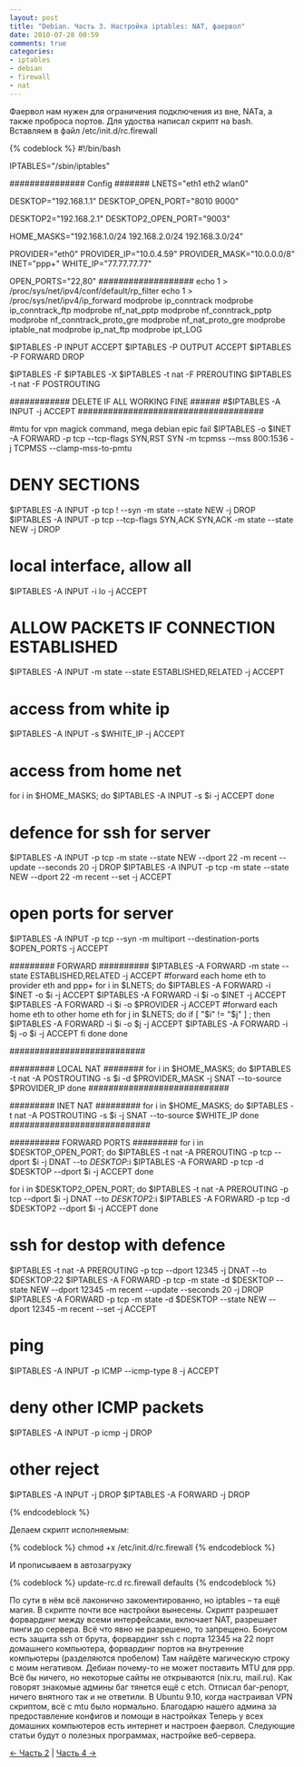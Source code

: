 ```yaml
---
layout: post
title: "Debian. Часть 3. Настройка iptables: NAT, фаервол"
date: 2010-07-28 00:59
comments: true
categories: 
- iptables
- debian
- firewall
- nat
---
```


Фаервол нам нужен для ограничения подключения из вне, NATа, а также проброса портов. Для удоства написал скрипт на bash. Вставляем в файл /etc/init.d/rc.firewall

{% codeblock %}
#!/bin/bash

IPTABLES="/sbin/iptables"

############### Config #######
LNETS="eth1 eth2 wlan0"

DESKTOP="192.168.1.1"
DESKTOP_OPEN_PORT="8010 9000"

DESKTOP2="192.168.2.1"
DESKTOP2_OPEN_PORT="9003"

HOME_MASKS="192.168.1.0/24 192.168.2.0/24 192.168.3.0/24"

PROVIDER="eth0"
PROVIDER_IP="10.0.4.59"
PROVIDER_MASK="10.0.0.0/8"
INET="ppp+"
WHITE_IP="77.77.77.77"

OPEN_PORTS="22,80"
###################
echo 1 > /proc/sys/net/ipv4/conf/default/rp_filter
echo 1 > /proc/sys/net/ipv4/ip_forward
modprobe ip_conntrack
modprobe ip_conntrack_ftp
modprobe nf_nat_pptp
modprobe nf_conntrack_pptp
modprobe nf_conntrack_proto_gre
modprobe nf_nat_proto_gre
modprobe iptable_nat
modprobe ip_nat_ftp
modprobe ipt_LOG

$IPTABLES -P INPUT ACCEPT
$IPTABLES -P OUTPUT ACCEPT
$IPTABLES -P FORWARD DROP

$IPTABLES -F
$IPTABLES -X
$IPTABLES -t nat -F PREROUTING
$IPTABLES -t nat -F POSTROUTING

############ DELETE IF ALL WORKING FINE ###### 
#$IPTABLES -A INPUT -j ACCEPT
#####################################

#mtu for vpn magick command, mega debian epic fail
$IPTABLES -o $INET -A FORWARD -p tcp --tcp-flags SYN,RST SYN -m tcpmss --mss 800:1536 -j TCPMSS --clamp-mss-to-pmtu

# DENY SECTIONS
$IPTABLES -A INPUT -p tcp ! --syn -m state --state NEW -j DROP
$IPTABLES -A INPUT -p tcp --tcp-flags SYN,ACK SYN,ACK -m state --state NEW -j DROP

# local interface, allow all
$IPTABLES -A INPUT -i lo -j ACCEPT

# ALLOW PACKETS IF CONNECTION ESTABLISHED
$IPTABLES -A INPUT -m state --state ESTABLISHED,RELATED -j ACCEPT

# access from white ip
$IPTABLES -A INPUT -s $WHITE_IP -j ACCEPT

# access from home net
for i in $HOME_MASKS; do
$IPTABLES -A INPUT -s $i -j ACCEPT
done
# defence for ssh for server
$IPTABLES -A INPUT -p tcp -m state --state NEW --dport 22 -m recent --update --seconds 20 -j DROP 
$IPTABLES -A INPUT -p tcp -m state --state NEW --dport 22 -m recent --set -j ACCEPT

# open ports for server
$IPTABLES -A INPUT -p tcp --syn -m multiport --destination-ports $OPEN_PORTS -j ACCEPT


######### FORWARD ##########
$IPTABLES -A FORWARD -m state --state ESTABLISHED,RELATED -j ACCEPT
#forward each home eth to provider eth and ppp+
for i in $LNETS; do
  $IPTABLES -A FORWARD -i $INET -o $i -j ACCEPT
  $IPTABLES -A FORWARD -i $i -o $INET -j ACCEPT
  $IPTABLES -A FORWARD -i $i -o $PROVIDER -j ACCEPT
  #forward each home eth to other home eth
  for j in $LNETS; do
    if [ "$i" != "$j" ] ; then
      $IPTABLES -A FORWARD -i $i -o $j -j ACCEPT
      $IPTABLES -A FORWARD -i $j -o $i -j ACCEPT
    fi
  done
done

###########################

######### LOCAL NAT ########
for i in $HOME_MASKS; do
  $IPTABLES -t nat -A POSTROUTING -s $i -d $PROVIDER_MASK -j SNAT --to-source $PROVIDER_IP
done
############################

######### INET NAT #########
for i in $HOME_MASKS; do
  $IPTABLES -t nat -A POSTROUTING -s $i -j SNAT --to-source $WHITE_IP
done 
############################

########## FORWARD PORTS #########
for i in $DESKTOP_OPEN_PORT; do
  $IPTABLES -t nat -A PREROUTING -p tcp --dport $i -j DNAT --to $DESKTOP:$i
  $IPTABLES -A FORWARD -p tcp -d $DESKTOP --dport $i -j ACCEPT
done

for i in $DESKTOP2_OPEN_PORT; do
  $IPTABLES -t nat -A PREROUTING -p tcp --dport $i -j DNAT --to $DESKTOP2:$i
  $IPTABLES -A FORWARD -p tcp -d $DESKTOP2 --dport $i -j ACCEPT
done

# ssh for destop with defence
$IPTABLES -t nat -A PREROUTING -p tcp --dport 12345 -j DNAT --to $DESKTOP:22
$IPTABLES -A FORWARD -p tcp -m state -d $DESKTOP --state NEW --dport 12345 -m recent --update --seconds 20 -j DROP
$IPTABLES -A FORWARD -p tcp -m state -d $DESKTOP --state NEW --dport 12345 -m recent --set -j ACCEPT   

# ping
$IPTABLES -A INPUT -p ICMP --icmp-type 8 -j ACCEPT
# deny other ICMP packets
$IPTABLES -A INPUT -p icmp -j DROP

# other reject
$IPTABLES -A INPUT -j DROP $IPTABLES -A FORWARD -j DROP

{% endcodeblock %}



Делаем скрипт исполняемым:

{% codeblock %}
chmod +x /etc/init.d/rc.firewall
{% endcodeblock %}

И прописываем в автозагрузку

{% codeblock %}
update-rc.d rc.firewall defaults
{% endcodeblock %}

По сути в нём всё лаконично закоментированно, но iptables – та ещё магия. В скрипте почти все настройки вынесены. Скрипт разрешает форвардинг между всеми интерфейсами, включает NAT, разрешает пинги до сервера. Всё что явно не разрешено, то запрещено. Бонусом есть защита ssh от брута, форвардинг ssh с порта 12345 на 22 порт домашнего компьютера, форвардинг портов на внутренние компьютеры (разделяются пробелом) Там найдёте магическую строку с моим негативом. Дебиан почему-то не может поставить MTU для ppp. Всё бы ничего, но некоторые сайты не открываются (nix.ru, mail.ru). Как говорят знакомые админы баг тянется ещё с etch. Отписал баг-репорт, ничего внятного так и не ответили. В Ubuntu 9.10, когда настраивал VPN скриптом, всё с mtu было нормально. Благодарю нашего админа за предоставление конфигов и помощи в настройках Теперь у всех домашних компьютеров есть интернет и настроен фаервол. Следующие статьи будут о полезных программах, настройке веб-сервера.

[← Часть 2](/debian-2-setting-network-dhcp-bind9-vpn) | [Часть 4 →](/debian-4-configure-web-server-nginx-apache-mysql-postgresql)
